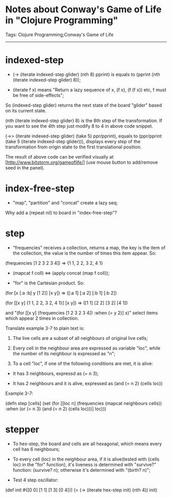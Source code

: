 # Notes about Conway's Game of Life in "Clojure Programming"
Tags: Clojure Programming;Conway's Game of Life

------

# indexed-step

 

* (-> (iterate indexed-step glider) (nth 8) pprint) is equals to (pprint (nth (iterate indexed-step glider) 8));

 

* (iterate f x) means "Return a lazy sequence of x, (f x), (f (f x)) etc, f must be free of side-effects";

 

So (indexed-step glider) returns the next state of the board "glider" based on its current state. 

 

(nth (iterate indexed-step glider) 8) is the 8th step of the transformation. If you want to see the 4th step just modify 8 to 4 in above code snippet.

 

(->> (iterate indexed-step glider) (take 5) ppr/pprint), equals to (ppr/pprint (take 5 (iterate indexed-step glider))), displays every step of the transformation from origin state to the first translational position.

 

The result of above code can be verified visually at [http://www.bitstorm.org/gameoflife/] (use mouse button to add/remove seed in the panel).

 

# index-free-step

 

* "map", "partition" and "concat" create a lazy seq;

 

Why add a (repeat nil) to board in "index-free-step"?

 

# step

 

* "frequencies" receives a collection, returns a map, the key is the item of the collection, the value is the number of times this item appear. So:

 

 (frequencies [1 2 3 2 3 4]) => {1 1, 2 2, 3 2, 4 1}

 

* (mapcat f coll) <=> (apply concat (map f coll));

 

* "for" is the Cartesian product. So:

 

 (for [x [:a :b] y [1 2]] [x y]) => ([:a 1] [:a 2] [:b 1] [:b 2])

 (for [[x y] {1 1, 2 2, 3 2, 4 1}] [x y]) => ([1 1] [2 2] [3 2] [4 1])

 

and "(for [[x y] (frequencies [1 2 3 2 3 4]) :when (= y 2)] x)" select items which appear 2 times in collection.

 

Translate example 3-7 to plain text is:

 

1. The live cells are a subset of all neighbours of original live cells;

 

1. Every cell in the neighbour area are expressed as variable "loc", while the number of its neighbour is expressed as "n";

 

1. To a cell "loc", if one of the following conditions are met, it is alive:

 

 * It has 3 neighbours, expressd as (= n 3);

 

 * It has 2 neighbours and it is alive, expressed as (and (= n 2) (cells loc))

 

Example 3-7:

 

 (defn step 
  [cells] 
  (set (for [[loc n] (frequencies (mapcat neighbours cells)) 
     :when (or (= n 3) (and (= n 2) (cells loc)))] 
    loc))) 

 

# stepper

 

* To hex-step, the board and cells are all hexagonal, which means every cell has 6 neighbours;

 

* To every cell (loc) in the neighbour area, if it is alive(tested with (cells loc) in the "for" function), it's liveness is determined with "survive?" function: (survive? n); otherwise it's determined with "(birth? n)";

 

* Test 4 step oscillator:

 

 (def init #{[0 0] [1 1] [1 3] [0 4]}) 
 (= (-> (iterate hex-step init) (nth 4)) init)